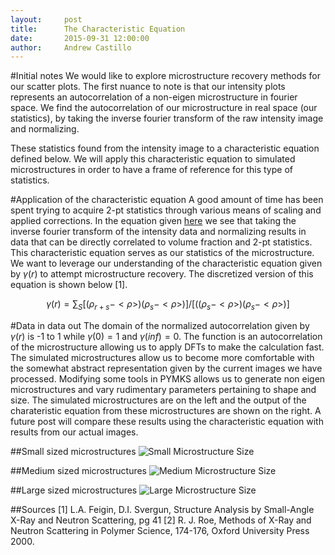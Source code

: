 ```yaml
---
layout:     post
title:      The Characteristic Equation
date:       2015-09-31 12:00:00
author:     Andrew Castillo
---
```

<!-- Start Writing Below in Markdown -->

#Initial notes
We would like to explore microstructure recovery methods for our scatter plots. The first nuance to note is that our intensity plots represents an autocorrelation of a non-eigen microstructure in fourier space. We find the autocorrelation of our microstructure in real space (our statistics), by taking the inverse fourier transform of the raw intensity image and normalizing. 

These statistics found from the intensity image to a characteristic equation defined below. We will apply this characteristic equation to simulated microstructures in order to have a frame of reference for this type of statistics.

#Application of the characteristic equation
A good amount of time has been spent trying to acquire 2-pt statistics through various means of scaling and applied corrections. In the equation given [here](http://materials-informatics-class-fall2015.github.io/MIC-polymers/2015/09/29/Derivation-equation/) we see that taking the inverse fourier transform of the intensity data and normalizing results in data that can be directly correlated to volume fraction and 2-pt statistics. This characteristic equation serves as our statistics of the microstructure. We want to leverage our understanding of the characteristic equation given
by $\gamma(r)$ to attempt microstructure recovery. The discretized version of this equation is shown below [1]. 

$$
\gamma(r) = \sum_S[(\rho_{r+s}-<\rho>)(\rho_{s}-<\rho>)]/[((\rho_{s}-<\rho>)(\rho_{s}-<\rho>)]
$$

#Data in data out
The domain of the normalized autocorrelation given by $\gamma(r)$ is -1 to 1 while $\gamma(0)=1$ and $\gamma(inf)=0$. The function is an autocorrelation of the microstructure allowing us to apply DFTs to make the calculation fast. The simulated microstructures allow us to become more comfortable with the somewhat abstract representation given by the current images we have processed. Modifying some tools in PYMKS allows us to generate non eigen microstructures and vary rudimentary parameters
pertaining to shape and size. The simulated microstructures are on the left and the output of the charateristic equation from these microstructures are shown on the right. A future post will compare these results using the characteristic equation with
results from our actual images.

##Small sized microstructures
![Small Microstructure Size](https://41.media.tumblr.com/625f22ee8e550d8ad59716585146df36/tumblr_nx3jpm9NWe1rlqsr4o1_1280.png)

##Medium sized microstructures
![Medium Microstructure Size](https://41.media.tumblr.com/e8ba370e8553c704aea32babefce38de/tumblr_nx3jpvfvSw1rlqsr4o1_1280.png)

##Large sized microstructures
![Large Microstructure Size](https://40.media.tumblr.com/55b3efeb560ffc663595763efa707b0a/tumblr_nx3jpc0Swr1rlqsr4o1_1280.png)



##Sources
[1] L.A. Feigin, D.I. Svergun, Structure Analysis by Small-Angle X-Ray and Neutron Scattering, pg 41
[2] R. J. Roe, Methods of X-Ray and Neutron Scattering in Polymer Science, 174-176, Oxford University Press 2000.
